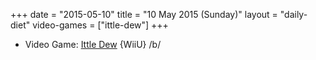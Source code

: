 +++
date = "2015-05-10"
title = "10 May 2015 (Sunday)"
layout = "daily-diet"
video-games = ["ittle-dew"]
+++


* Video Game: [Ittle Dew](/video-games/ittle-dew) {WiiU} /b/